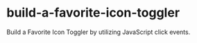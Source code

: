 # build-a-favorite-icon-toggler
Build a Favorite Icon Toggler by utilizing JavaScript click events.
